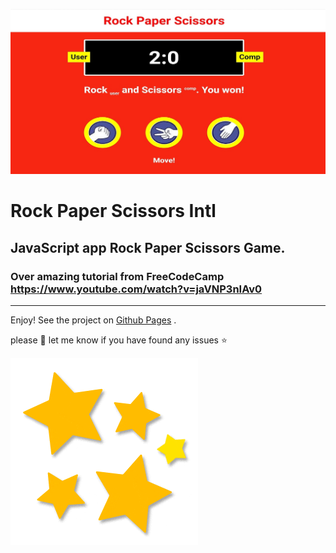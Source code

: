![](https://github.com/Hacking-NASSA-with-HTML/Rock_Paper_Scissors_Intl/blob/main/assets/img/FB_open_graph_1200x630_image.jpg)

# Rock Paper Scissors Intl

## JavaScript app Rock Paper Scissors Game.

### Over amazing tutorial from FreeCodeCamp https://www.youtube.com/watch?v=jaVNP3nIAv0
---
Enjoy!
See the project on [Github Pages](https://hacking-nassa-with-html.github.io/Rock_Paper_Scissors_Intl/) .

please 🙌 let me know if you have found any issues ⭐

![](https://github.com/Hacking-NASSA-with-HTML/Array_iteration_cheatsheet/blob/main/star.gif)
